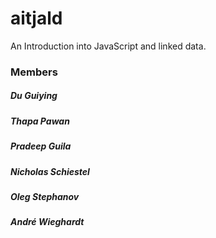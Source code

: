 # aitjald
An Introduction into JavaScript and linked data.

### Members
##### Du Guiying
##### Thapa Pawan
##### Pradeep Guila
##### Nicholas Schiestel
##### Oleg Stephanov
##### André Wieghardt
